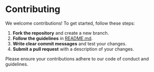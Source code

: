 # Contributing

We welcome contributions! To get started, follow these steps:

1. **Fork the repository** and create a new branch.
2. **Follow the guidelines** in [README.md](README.md).
3. **Write clear commit messages** and test your changes.
4. **Submit a pull request** with a description of your changes.

Please ensure your contributions adhere to our code of conduct and guidelines.
